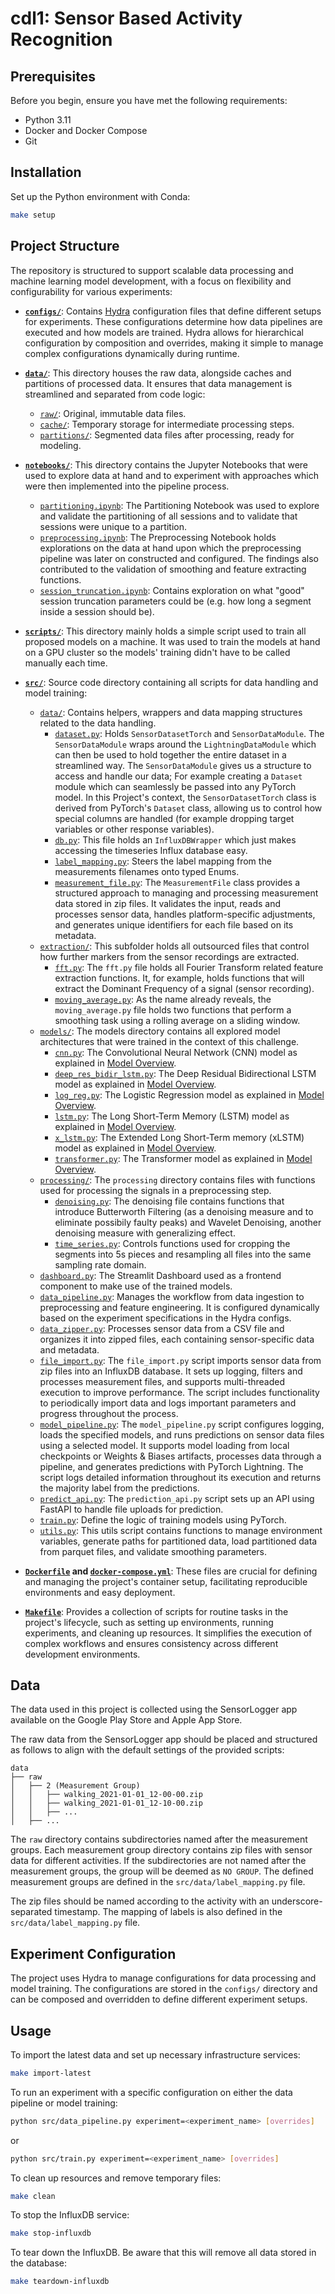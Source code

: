 # cdl1: Sensor Based Activity Recognition

## Prerequisites

Before you begin, ensure you have met the following requirements:

* Python 3.11
* Docker and Docker Compose
* Git

## Installation

Set up the Python environment with Conda:

```bash
make setup
```

## Project Structure

The repository is structured to support scalable data processing and machine learning model development, with a focus on
flexibility and configurability for various experiments:

- **[`configs/`](/configs/)**: Contains [Hydra](https://hydra.cc/) configuration files that define different setups for experiments. These configurations
  determine how data pipelines are executed and how models are trained. Hydra allows for hierarchical configuration by
  composition and overrides, making it simple to manage complex configurations dynamically during runtime.

- **[`data/`](/data/)**: This directory houses the raw data, alongside caches and partitions of processed data. It ensures that
  data management is streamlined and separated from code logic:
    - [`raw/`](/data/raw/): Original, immutable data files.
    - [`cache/`](/data/cache/): Temporary storage for intermediate processing steps.
    - [`partitions/`](/data/partitions/): Segmented data files after processing, ready for modeling.

- **[`notebooks/`](/notebooks/)**: This directory contains the Jupyter Notebooks that were used to explore data at hand and to experiment with approaches which were then implemented into the pipeline process.
  - [`partitioning.ipynb`](/notebooks/partitioning.ipynb): The Partitioning Notebook was used to explore and validate the partitioning of all sessions and to validate that sessions were unique to a partition.
  - [`preprocessing.ipynb`](/notebooks/preprocessing.ipynb): The Preprocessing Notebook holds explorations on the data at hand upon which the preprocessing pipeline was later on constructed and configured. The findings also contributed to the validation of smoothing and feature extracting functions.
  - [`session_truncation.ipynb`](/notebooks/session_truncation.ipynb): Contains exploration on what "good" session truncation parameters could be (e.g. how long a segment inside a session should be).

- **[`scripts/`](/scripts/)**: This directory mainly holds a simple script used to train all proposed models on a machine. It was used to train the models at hand on a GPU cluster so the models' training didn't have to be called manually each time.

- **[`src/`](/src/)**: Source code directory containing all scripts for data handling and model training:
    - [`data/`](/src/data/): Contains helpers, wrappers and data mapping structures related to the data handling.
      - [`dataset.py`](/src/data/dataset.py): Holds `SensorDatasetTorch` and `SensorDataModule`. The `SensorDataModule` wraps around the `LightningDataModule` which can then be used to hold together the entire dataset in a streamlined way. The `SensorDataModule` gives us a structure to access and handle our data; For example creating a `Dataset` module which can seamlessly be passed into any PyTorch model. In this Project's context, the `SensorDatasetTorch` class is derived from PyTorch's `Dataset` class, allowing us to control how special columns are handled (for example dropping target variables or other response variables).
      - [`db.py`](/src/data/db.py): This file holds an `InfluxDBWrapper` which just makes accessing the timeseries Influx database easy.
      - [`label_mapping.py`](/src/data/label_mapping.py): Steers the label mapping from the measurements filenames onto typed Enums.
      - [`measurement_file.py`](/src/data/measurement_file.py): The `MeasurementFile` class provides a structured approach to managing and processing measurement data stored in zip files. It validates the input, reads and processes sensor data, handles platform-specific adjustments, and generates unique identifiers for each file based on its metadata.
    - [`extraction/`](/src/extraction/): This subfolder holds all outsourced files that control how further markers from the sensor recordings are extracted.
      - [`fft.py`](/src/extraction/fft.py): The `fft.py` file holds all Fourier Transform related feature extraction functions. It, for example, holds functions that will extract the Dominant Frequency of a signal (sensor recording).
      - [`moving_average.py`](/src/extraction/moving_average.py): As the name already reveals, the `moving_average.py` file holds two functions that perform a smoothing task using a rolling average on a sliding window.
    - [`models/`](/src/models/): The models directory contains all explored model architectures that were trained in the context of this challenge.
      - [`cnn.py`](/src/models/cnn.py): The Convolutional Neural Network (CNN) model as explained in [Model Overview](/MODEL-OVERVIEW.md).
      - [`deep_res_bidir_lstm.py`](/src/models/deep_res_bidir_lstm.py): The Deep Residual Bidirectional LSTM model as explained in [Model Overview](/MODEL-OVERVIEW.md).
      - [`log_reg.py`](/src/models/log_reg.py): The Logistic Regression model as explained in [Model Overview](/MODEL-OVERVIEW.md).
      - [`lstm.py`](/src/models/lstm.py): The Long Short-Term Memory (LSTM) model as explained in [Model Overview](/MODEL-OVERVIEW.md).
      - [`x_lstm.py`](/src/models/x_lstm.py): The Extended Long Short-Term memory (xLSTM) model as explained in [Model Overview](/MODEL-OVERVIEW.md).
      - [`transformer.py`](/src/models/transformer.py): The Transformer model as explained in [Model Overview](/MODEL-OVERVIEW.md).
    - [`processing/`](/src/processing/): The `processing` directory contains files with functions used for processing the signals in a preprocessing step.
      - [`denoising.py`](/src/processing/denoising.py): The denoising file contains functions that introduce Butterworth Filtering (as a denoising measure and to eliminate possibily faulty peaks) and Wavelet Denoising, another denoising measure with generalizing effect. 
      - [`time_series.py`](/src/processing/time_series.py): Controls functions used for cropping the segments into 5s pieces and resampling all files into the same sampling rate domain.
    - [`dashboard.py`](/src/dashboard.py): The Streamlit Dashboard used as a frontend component to make use of the trained models.
    - [`data_pipeline.py`](/src/data_pipeline.py): Manages the workflow from data ingestion to preprocessing and feature engineering. It is
      configured dynamically based on the experiment specifications in the Hydra configs.
    - [`data_zipper.py`](/src/data_zipper.py): Processes sensor data from a CSV file and organizes it into zipped files, each containing sensor-specific data and metadata.
    - [`file_import.py`](/src/file_import.py): The `file_import.py` script imports sensor data from zip files into an InfluxDB database. It sets up logging, filters and processes measurement files, and supports multi-threaded execution to improve performance. The script includes functionality to periodically import data and logs important parameters and progress throughout the process.
    - [`model_pipeline.py`](/src/model_pipeline.py): The `model_pipeline.py` script configures logging, loads the specified models, and runs predictions on sensor data files using a selected model. It supports model loading from local checkpoints or Weights & Biases artifacts, processes data through a pipeline, and generates predictions with PyTorch Lightning. The script logs detailed information throughout its execution and returns the majority label from the predictions.
    - [`predict_api.py`](/src/predict_api.py): The `prediction_api.py` script sets up an API using FastAPI to handle file uploads for prediction.
    - [`train.py`](/src/train.py): Define the logic of training models using PyTorch.
    - [`utils.py`](/src/utils.py): This utils script contains functions to manage environment variables, generate paths for partitioned data, load partitioned data from parquet files, and validate smoothing parameters.

- **[`Dockerfile`](/dockerfiles/Dockerfile) and [`docker-compose.yml`](./docker-compose.yml)**: These files are crucial for defining and managing the project's container
  setup, facilitating reproducible environments and easy deployment.

- **[`Makefile`](./Makefile)**: Provides a collection of scripts for routine tasks in the project's lifecycle, such as setting up
  environments, running experiments, and cleaning up resources. It simplifies the execution of complex workflows and
  ensures consistency across different development environments.

## Data

The data used in this project is collected using the SensorLogger app available on the Google Play Store and Apple App
Store.

The raw data from the SensorLogger app should be placed and structured as follows to align with the default settings of
the provided scripts:

```
data
├── raw
│   ├── 2 (Measurement Group)
│   │   ├── walking_2021-01-01_12-00-00.zip
│   │   ├── walking_2021-01-01_12-10-00.zip
│   │   ├── ...
│   ├── ...
```

The `raw` directory contains subdirectories named after the measurement groups. Each measurement group directory
contains zip files with sensor data for different activities. If the subdirectories are not named after the measurement
groups, the group will be deemed as `NO GROUP`. The defined measurement groups are defined in
the `src/data/label_mapping.py` file.

The zip files should be named according to the activity with an underscore-separated timestamp. The mapping of labels is
also defined in the `src/data/label_mapping.py` file.


## Experiment Configuration

The project uses Hydra to manage configurations for data processing and model training. The configurations are stored in
the `configs/` directory and can be composed and overridden to define different experiment setups.

## Usage

To import the latest data and set up necessary infrastructure services:

```bash
make import-latest
```

To run an experiment with a specific configuration on either the data pipeline or model training:

```bash
python src/data_pipeline.py experiment=<experiment_name> [overrides]
```

or 

```bash
python src/train.py experiment=<experiment_name> [overrides]
```


To clean up resources and remove temporary files:

```bash
make clean
```

To stop the InfluxDB service:

```bash
make stop-influxdb
```

To tear down the InfluxDB. Be aware that this will remove all data stored in the database:

```bash
make teardown-influxdb
```